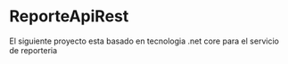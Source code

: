 # ReporteApiRest
El siguiente proyecto esta basado en tecnologia .net core para el servicio de reporteria
